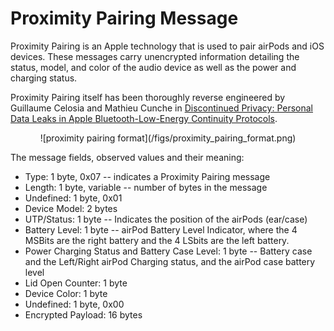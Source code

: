 <h1>Proximity Pairing Message</h1>

<p> 
Proximity Pairing is an Apple technology that is used to pair airPods and iOS
devices.  These messages carry unencrypted information detailing the status,
model, and color of the audio device as well as the power and charging status.
</p> 

<p>
Proximity Pairing itself has been thoroughly reverse engineered by Guillaume
Celosia and Mathieu Cunche in  
<a
href="https://petsymposium.org/2020/files/papers/issue1/popets-2020-0003.pdf">Discontinued
Privacy: Personal Data Leaks in Apple Bluetooth-Low-Energy Continuity
Protocols</a>.
</p>

<div align="center">
![proximity pairing format](/figs/proximity_pairing_format.png)
</div>


<p>The message fields, observed values and their meaning:</p>

<ul>
<li>
Type: 1 byte, 0x07 -- indicates a Proximity Pairing message
</li>
<li>
Length: 1 byte, variable -- number of bytes in the message
</li>
<li>
Undefined: 1 byte, 0x01
</li>
<li>
Device Model: 2 bytes
</li>
<li>
UTP/Status: 1 byte -- Indicates the position of the airPods (ear/case)
</li>
<li>
Battery Level: 1 byte -- airPod Battery Level Indicator, where the 4 MSBits are
the right battery and the 4 LSbits are the left battery.
</li>
<li>
Power Charging Status and Battery Case Level: 1 byte -- Battery case and the Left/Right
airPod Charging status, and the airPod case battery level
</li>
<li>
Lid Open Counter: 1 byte
</li>
<li>
Device Color: 1 byte
</li>
<li>
Undefined: 1 byte, 0x00
</li>
<li>
Encrypted Payload: 16 bytes
</li>
</ul>
